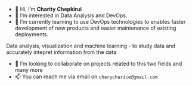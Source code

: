 - 👋 Hi, I’m **Charity Chepkirui**
- 👀 I’m interested in Data Analysis and DevOps.
- 🌱 I’m currently learning to use 
DevOps technologies to enables faster development of new products and easier maintenance of existing deployments.

Data analysis, visualization and machine learning - to study data and accurately intepret information from the data
- 💞️ I’m looking to collaborate on projects related to this two fields and many more
- 📫 You can reach me via email on `charycharice@gmail.com`

